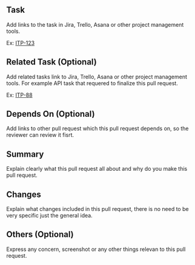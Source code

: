 ## Task
Add links to the task in Jira, Trello, Asana or other project management tools.

Ex:
[ITP-123](https://google.com)

## Related Task (Optional)
Add related tasks link to Jira, Trello, Asana or other project management tools. For example API task that requered to finalize this pull request.

Ex:
[ITP-88](https://google.com)

## Depends On (Optional)
Add links to other pull request which this pull request depends on, so the reviewer can review it fisrt.

## Summary
Explain clearly what this pull request all about and why do you make this pull request.

## Changes
Explain what changes included in this pull request, there is no need to be very specific just the general idea.

## Others (Optional)
Express any concern, screenshot or any other things relevan to this pull request.
